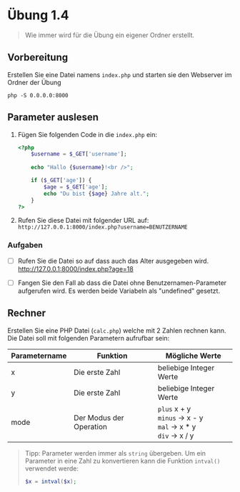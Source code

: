 # Übung 1.4 #

> Wie immer wird für die Übung ein eigener Ordner erstellt.

## Vorbereitung ##

Erstellen Sie eine Datei namens `index.php` und starten sie den Webserver im Ordner der Übung

```shell script
php -S 0.0.0.0:8000
```

## Parameter auslesen ##

1. Fügen Sie folgenden Code in die `index.php` ein:

    ```php
    <?php
        $username = $_GET['username'];
        
        echo "Hallo {$username}!<br />";
    
        if ($_GET['age']) {
            $age = $_GET['age'];
            echo "Du bist {$age} Jahre alt.";
        }
    ?>
    ```

1. Rufen Sie diese Datei mit folgender URL auf: `http://127.0.0.1:8000/index.php?username=BENUTZERNAME`

### Aufgaben ###

- [ ] Rufen Sie die Datei so auf dass auch das Alter ausgegeben wird.
        http://127.0.0.1:8000/index.php?age=18
- [ ] Fangen Sie den Fall ab dass die Datei ohne Benutzernamen-Parameter aufgerufen wird.
        Es werden beide Variabeln als "undefined" gesetzt.


## Rechner ##

Erstellen Sie eine PHP Datei (`calc.php`) welche mit 2 Zahlen rechnen kann. Die Datei soll mit folgenden Parametern aufrufbar sein:

| Parametername | Funktion | Mögliche Werte |
| --- | --- | --- |
| x | Die erste Zahl | beliebige Integer Werte |
| y | Die erste Zahl | beliebige Integer Werte |
| mode | Der Modus der Operation | `plus` x + y <br /> `minus` -> x - y <br /> `mal` -> x * y <br /> `div` -> x / y |

> Tipp: Parameter werden immer als `string` übergeben. Um ein Parameter in eine Zahl zu konvertieren
> kann die Funktion `intval()` verwendet werde:
> ```php
> $x = intval($x);
> ```